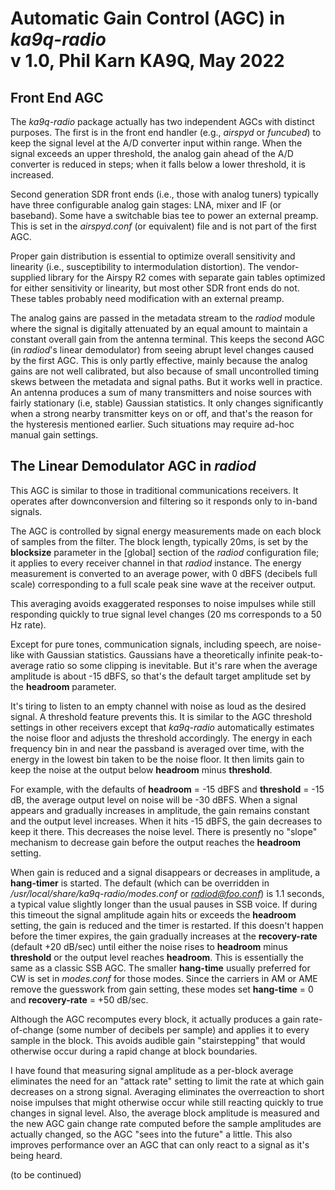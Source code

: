 Automatic Gain Control (AGC) in *ka9q-radio*  
v 1.0, Phil Karn KA9Q, May 2022  
============================================


Front End AGC
-------------

The *ka9q-radio* package actually has two independent AGCs with
distinct purposes. The first is in the front end handler (e.g.,
*airspyd* or *funcubed*) to keep the signal level at the A/D converter
input within range. When the signal exceeds an upper threshold, the
analog gain ahead of the A/D converter is reduced in steps; when it
falls below a lower threshold, it is increased.

Second generation SDR front ends (i.e., those with analog tuners)
typically have three configurable analog gain stages: LNA, mixer and
IF (or baseband).  Some have a switchable bias tee to power an
external preamp.  This is set in the *airspyd.conf* (or
equivalent) file and is not part of the first AGC.

Proper gain distribution is essential to optimize overall sensitivity
and linearity (i.e., susceptibility to intermodulation
distortion). The vendor-supplied library for the Airspy R2 comes with
separate gain tables optimized for either sensitivity or linearity,
but most other SDR front ends do not. These tables probably need
modification with an external preamp.

The analog gains are passed in the metadata stream to the *radiod*
module where the signal is digitally attenuated by an equal amount to
maintain a constant overall gain from the antenna terminal. This keeps
the second AGC (in *radiod*'s linear demodulator) from seeing abrupt
level changes caused by the first AGC.  This is only partly effective,
mainly because the analog gains are not well calibrated, but also
because of small uncontrolled timing skews between the metadata and
signal paths.  But it works well in practice. An antenna produces a
sum of many transmitters and noise sources with fairly stationary
(i.e, stable) Gaussian statistics. It only changes significantly when
a strong nearby transmitter keys on or off, and that's the reason for
the hysteresis mentioned earlier. Such situations may require
ad-hoc manual gain settings.

The Linear Demodulator AGC in *radiod*
--------------------------------------

This AGC is similar to those in traditional communications
receivers. It operates after downconversion and filtering so it
responds only to in-band signals.

The AGC is controlled by signal energy measurements made on each block
of samples from the filter.  The block length, typically 20ms, is set
by the **blocksize** parameter in the [global] section of the *radiod*
configuration file; it applies to every receiver channel in that
*radiod* instance. The energy measurement is converted to an average
power, with 0 dBFS (decibels full scale) corresponding to a full scale
peak sine wave at the receiver output.

This averaging avoids exaggerated responses to noise impulses
while still responding quickly to true signal level changes (20 ms
corresponds to a 50 Hz rate).

Except for pure tones, communication signals, including speech, are
noise-like with Gaussian statistics. Gaussians have a theoretically
infinite peak-to-average ratio so some clipping is inevitable.  But
it's rare when the average amplitude is about -15 dBFS, so that's the
default target amplitude set by the **headroom** parameter.

It's tiring to listen to an empty channel with noise as loud as the
desired signal. A threshold feature prevents this. It is similar to
the AGC threshold settings in other receivers except that *ka9q-radio*
automatically estimates the noise floor and adjusts the threshold
accordingly. The energy in each frequency bin in and near the passband
is averaged over time, with the energy in the lowest bin taken to be
the noise floor.  It then limits gain to keep the noise at the output
below **headroom** minus **threshold**.

For example, with the defaults of **headroom** = -15 dBFS and
**threshold** = -15 dB, the average output level on noise will be -30
dBFS. When a signal appears and gradually increases in amplitude, the
gain remains constant and the output level increases. When it hits -15
dBFS, the gain decreases to keep it there. This decreases the noise
level.  There is presently no "slope" mechanism to decrease gain
before the output reaches the **headroom** setting.

When gain is reduced and a signal disappears or decreases in
amplitude, a **hang-timer** is started. The default (which can be
overridden in */usr/local/share/ka9q-radio/modes.conf* or
*radiod@foo.conf*) is 1.1 seconds, a typical value slightly longer than
the usual pauses in SSB voice.  If during this timeout the signal
amplitude again hits or exceeds the **headroom** setting, the gain is
reduced and the timer is restarted. If this doesn't happen before the
timer expires, the gain gradually increases at the
**recovery-rate** (default +20 dB/sec) until either the noise rises to
**headroom** minus **threshold** or the output level reaches
**headroom**. This is essentially the same as a classic SSB AGC. The
smaller **hang-time** usually preferred for CW is set in
*modes.conf* for those modes. Since the carriers in AM or AME
remove the guesswork from gain setting, these modes set
**hang-time** = 0 and **recovery-rate** = +50 dB/sec.

Although the AGC recomputes every block, it actually produces a gain
rate-of-change (some number of decibels per sample) and applies it to
every sample in the block. This avoids audible gain "stairstepping"
that would otherwise occur during a rapid change at block boundaries.

I have found that measuring signal amplitude as a per-block average
eliminates the need for an "attack rate" setting to limit the rate at
which gain decreases on a strong signal. Averaging eliminates the
overreaction to short noise impulses that might otherwise occur while
still reacting quickly to true changes in signal level. Also, the
average block amplitude is measured and the new AGC gain change rate
computed before the sample amplitudes are actually changed, so the AGC
"sees into the future" a little. This also improves performance over
an AGC that can only react to a signal as it's being heard.

(to be continued)


